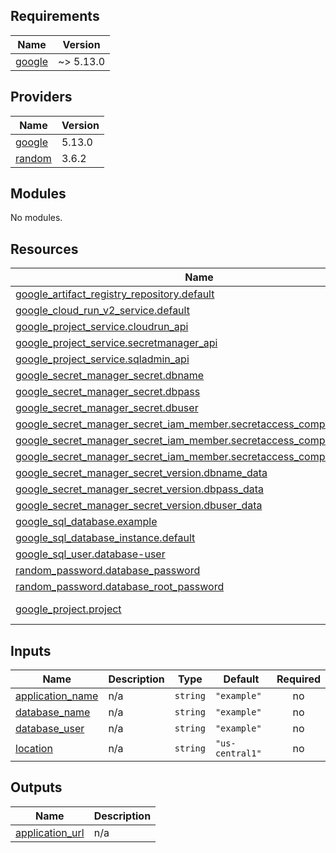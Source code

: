 <!-- BEGIN_TF_DOCS -->
## Requirements

| Name | Version |
|------|---------|
| <a name="requirement_google"></a> [google](#requirement\_google) | ~> 5.13.0 |

## Providers

| Name | Version |
|------|---------|
| <a name="provider_google"></a> [google](#provider\_google) | 5.13.0 |
| <a name="provider_random"></a> [random](#provider\_random) | 3.6.2 |

## Modules

No modules.

## Resources

| Name | Type |
|------|------|
| [google_artifact_registry_repository.default](https://registry.terraform.io/providers/hashicorp/google/latest/docs/resources/artifact_registry_repository) | resource |
| [google_cloud_run_v2_service.default](https://registry.terraform.io/providers/hashicorp/google/latest/docs/resources/cloud_run_v2_service) | resource |
| [google_project_service.cloudrun_api](https://registry.terraform.io/providers/hashicorp/google/latest/docs/resources/project_service) | resource |
| [google_project_service.secretmanager_api](https://registry.terraform.io/providers/hashicorp/google/latest/docs/resources/project_service) | resource |
| [google_project_service.sqladmin_api](https://registry.terraform.io/providers/hashicorp/google/latest/docs/resources/project_service) | resource |
| [google_secret_manager_secret.dbname](https://registry.terraform.io/providers/hashicorp/google/latest/docs/resources/secret_manager_secret) | resource |
| [google_secret_manager_secret.dbpass](https://registry.terraform.io/providers/hashicorp/google/latest/docs/resources/secret_manager_secret) | resource |
| [google_secret_manager_secret.dbuser](https://registry.terraform.io/providers/hashicorp/google/latest/docs/resources/secret_manager_secret) | resource |
| [google_secret_manager_secret_iam_member.secretaccess_compute_dbname](https://registry.terraform.io/providers/hashicorp/google/latest/docs/resources/secret_manager_secret_iam_member) | resource |
| [google_secret_manager_secret_iam_member.secretaccess_compute_dbpass](https://registry.terraform.io/providers/hashicorp/google/latest/docs/resources/secret_manager_secret_iam_member) | resource |
| [google_secret_manager_secret_iam_member.secretaccess_compute_dbuser](https://registry.terraform.io/providers/hashicorp/google/latest/docs/resources/secret_manager_secret_iam_member) | resource |
| [google_secret_manager_secret_version.dbname_data](https://registry.terraform.io/providers/hashicorp/google/latest/docs/resources/secret_manager_secret_version) | resource |
| [google_secret_manager_secret_version.dbpass_data](https://registry.terraform.io/providers/hashicorp/google/latest/docs/resources/secret_manager_secret_version) | resource |
| [google_secret_manager_secret_version.dbuser_data](https://registry.terraform.io/providers/hashicorp/google/latest/docs/resources/secret_manager_secret_version) | resource |
| [google_sql_database.example](https://registry.terraform.io/providers/hashicorp/google/latest/docs/resources/sql_database) | resource |
| [google_sql_database_instance.default](https://registry.terraform.io/providers/hashicorp/google/latest/docs/resources/sql_database_instance) | resource |
| [google_sql_user.database-user](https://registry.terraform.io/providers/hashicorp/google/latest/docs/resources/sql_user) | resource |
| [random_password.database_password](https://registry.terraform.io/providers/hashicorp/random/latest/docs/resources/password) | resource |
| [random_password.database_root_password](https://registry.terraform.io/providers/hashicorp/random/latest/docs/resources/password) | resource |
| [google_project.project](https://registry.terraform.io/providers/hashicorp/google/latest/docs/data-sources/project) | data source |

## Inputs

| Name | Description | Type | Default | Required |
|------|-------------|------|---------|:--------:|
| <a name="input_application_name"></a> [application\_name](#input\_application\_name) | n/a | `string` | `"example"` | no |
| <a name="input_database_name"></a> [database\_name](#input\_database\_name) | n/a | `string` | `"example"` | no |
| <a name="input_database_user"></a> [database\_user](#input\_database\_user) | n/a | `string` | `"example"` | no |
| <a name="input_location"></a> [location](#input\_location) | n/a | `string` | `"us-central1"` | no |

## Outputs

| Name | Description |
|------|-------------|
| <a name="output_application_url"></a> [application\_url](#output\_application\_url) | n/a |
<!-- END_TF_DOCS -->
